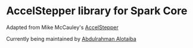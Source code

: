 # AccelStepper library for Spark Core

Adapted from Mike McCauley's [AccelStepper](http://www.airspayce.com/mikem/arduino/AccelStepper/)

Currently being maintained by [Abdulrahman Alotaiba](http://www.mawqey.com/)